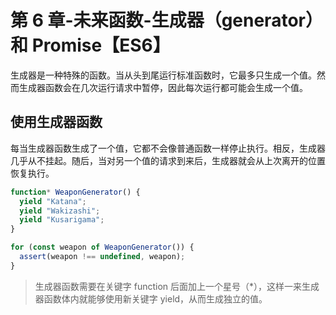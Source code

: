# 第 6 章-未来函数-生成器（generator）和 Promise【ES6】

生成器是一种特殊的函数。当从头到尾运行标准函数时，它最多只生成一个值。然而生成器函数会在几次运行请求中暂停，因此每次运行都可能会生成一个值。

## 使用生成器函数

每当生成器函数生成了一个值，它都不会像普通函数一样停止执行。相反，生成器几乎从不挂起。随后，当对另一个值的请求到来后，生成器就会从上次离开的位置恢复执行。

```javascript
function* WeaponGenerator() {
  yield "Katana";
  yield "Wakizashi";
  yield "Kusarigama";
}

for (const weapon of WeaponGenerator()) {
  assert(weapon !== undefined, weapon);
}
```

> 生成器函数需要在关键字 function 后面加上一个星号（\*），这样一来生成器函数体内就能够使用新关键字 yield，从而生成独立的值。
